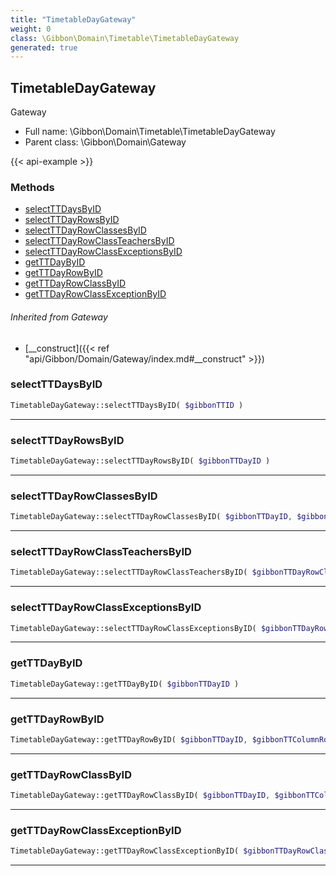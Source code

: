 ```yaml
---
title: "TimetableDayGateway"
weight: 0
class: \Gibbon\Domain\Timetable\TimetableDayGateway
generated: true
---
```


## TimetableDayGateway 

Gateway



* Full name: \Gibbon\Domain\Timetable\TimetableDayGateway
* Parent class: \Gibbon\Domain\Gateway

{{< api-example >}} 



### Methods

- [selectTTDaysByID](#selectttdaysbyid)
- [selectTTDayRowsByID](#selectttdayrowsbyid)
- [selectTTDayRowClassesByID](#selectttdayrowclassesbyid)
- [selectTTDayRowClassTeachersByID](#selectttdayrowclassteachersbyid)
- [selectTTDayRowClassExceptionsByID](#selectttdayrowclassexceptionsbyid)
- [getTTDayByID](#getttdaybyid)
- [getTTDayRowByID](#getttdayrowbyid)
- [getTTDayRowClassByID](#getttdayrowclassbyid)
- [getTTDayRowClassExceptionByID](#getttdayrowclassexceptionbyid)




###### Inherited from Gateway
- [__construct]({{< ref "api/Gibbon/Domain/Gateway/index.md#__construct" >}})



### selectTTDaysByID



```php
TimetableDayGateway::selectTTDaysByID( $gibbonTTID )
```









---

### selectTTDayRowsByID



```php
TimetableDayGateway::selectTTDayRowsByID( $gibbonTTDayID )
```









---

### selectTTDayRowClassesByID



```php
TimetableDayGateway::selectTTDayRowClassesByID( $gibbonTTDayID, $gibbonTTColumnRowID )
```









---

### selectTTDayRowClassTeachersByID



```php
TimetableDayGateway::selectTTDayRowClassTeachersByID( $gibbonTTDayRowClassID )
```









---

### selectTTDayRowClassExceptionsByID



```php
TimetableDayGateway::selectTTDayRowClassExceptionsByID( $gibbonTTDayRowClassID )
```









---

### getTTDayByID



```php
TimetableDayGateway::getTTDayByID( $gibbonTTDayID )
```









---

### getTTDayRowByID



```php
TimetableDayGateway::getTTDayRowByID( $gibbonTTDayID, $gibbonTTColumnRowID )
```









---

### getTTDayRowClassByID



```php
TimetableDayGateway::getTTDayRowClassByID( $gibbonTTDayID, $gibbonTTColumnRowID, $gibbonCourseClassID )
```









---

### getTTDayRowClassExceptionByID



```php
TimetableDayGateway::getTTDayRowClassExceptionByID( $gibbonTTDayRowClassExceptionID )
```









---

